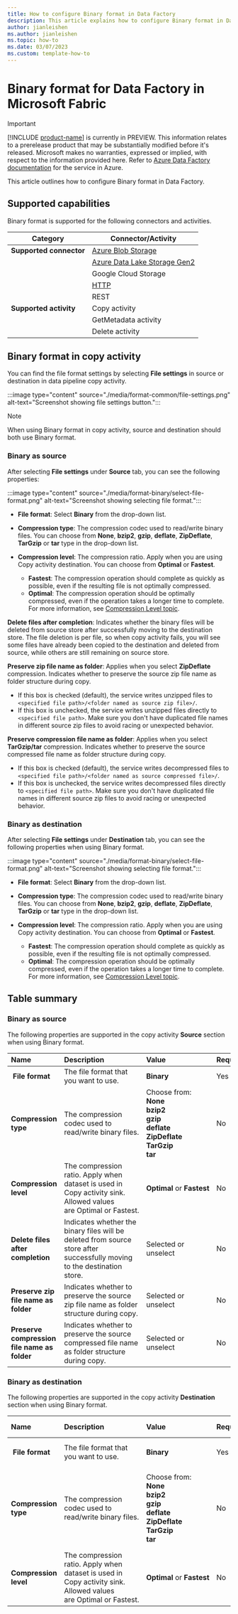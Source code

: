 ```yaml
---
title: How to configure Binary format in Data Factory
description: This article explains how to configure Binary format in Data Factory.
author: jianleishen
ms.author: jianleishen
ms.topic: how-to
ms.date: 03/07/2023
ms.custom: template-how-to 
---
```


# Binary format for Data Factory in Microsoft Fabric

> [!IMPORTANT]
> [!INCLUDE [product-name](../includes/product-name.md)] is currently in PREVIEW.
> This information relates to a prerelease product that may be substantially modified before it's released. Microsoft makes no warranties, expressed or implied, with respect to the information provided here. Refer to [Azure Data Factory documentation](/azure/data-factory/) for the service in Azure.

This article outlines how to configure Binary format in Data Factory.

## Supported capabilities

Binary format is supported for the following connectors and activities.

| Category | Connector/Activity | 
|---|---|
| **Supported connector** | [Azure Blob Storage](connector-azure-blob-storage-copy-activity.md) |
|  | [Azure Data Lake Storage Gen2](connector-azure-data-lake-storage-gen2-copy-activity.md) |
|  | Google Cloud Storage | 
|  | [HTTP](connector-http-copy-activity.md)| 
|  | REST | 
| **Supported activity** | Copy activity |
|  | GetMetadata activity |
|  | Delete activity | 

## Binary format in copy activity

You can find the file format settings by selecting **File settings** in source or destination in data pipeline copy activity.

:::image type="content" source="./media/format-common/file-settings.png" alt-text="Screenshot showing file settings button.":::

>[!Note]
> When using Binary format in copy activity, source and destination should both use Binary format.

### Binary as source 

After selecting **File settings** under **Source** tab, you can see the following properties:

:::image type="content" source="./media/format-binary/select-file-format.png" alt-text="Screenshot showing selecting file format.":::


- **File format**: Select **Binary** from the drop-down list. 
- **Compression type**: The compression codec used to read/write binary files.
You can choose from **None**, **bzip2**, **gzip**, **deflate**, **ZipDeflate**, **TarGzip** or **tar** type in the drop-down list.

- **Compression level**: The compression ratio. Apply when you are using Copy activity destination. You can choose from **Optimal** or **Fastest**.

    - **Fastest**: The compression operation should complete as quickly as possible, even if the resulting file is not optimally compressed.
    - **Optimal**: The compression operation should be optimally compressed, even if the operation takes a longer time to complete. For more information, see [Compression Level topic](/dotnet/api/system.io.compression.compressionlevel).

**Delete files after completion**: Indicates whether the binary files will be deleted from source store after successfully moving to the destination store. The file deletion is per file, so when copy activity fails, you will see some files have already been copied to the destination and deleted from source, while others are still remaining on source store.


**Preserve zip file name as folder**: Applies when you select **ZipDeflate** compression. Indicates whether to preserve the source zip file name as folder structure during copy.
- If this box is checked (default), the service writes unzipped files to `<specified file path>/<folder named as source zip file>/`.
- If this box is unchecked, the service writes unzipped files directly to `<specified file path>`. Make sure you don't have duplicated file names in different source zip files to avoid racing or unexpected behavior.

**Preserve compression file name as folder**: Applies when you select  **TarGzip/tar** compression. Indicates whether to preserve the source compressed file name as folder structure during copy.
- If this box is checked (default), the service writes decompressed files to `<specified file path>/<folder named as source compressed file>/`.
- If this box is unchecked, the service writes decompressed files directly to `<specified file path>`. Make sure you don't have duplicated file names in different source zip files to avoid racing or unexpected behavior.


### Binary as destination

After selecting **File settings** under **Destination** tab, you can see the following properties when using Binary format.

:::image type="content" source="./media/format-binary/select-file-format.png" alt-text="Screenshot showing selecting file format.":::

- **File format**: Select **Binary** from the drop-down list. 
- **Compression type**: The compression codec used to read/write binary files.
You can choose from **None**, **bzip2**, **gzip**, **deflate**, **ZipDeflate**, **TarGzip** or **tar** type in the drop-down list.

- **Compression level**: The compression ratio. Apply when you are using Copy activity destination. You can choose from **Optimal** or **Fastest**.

    - **Fastest**: The compression operation should complete as quickly as possible, even if the resulting file is not optimally compressed.
    - **Optimal**: The compression operation should be optimally compressed, even if the operation takes a longer time to complete. For more information, see [Compression Level topic](/dotnet/api/system.io.compression.compressionlevel).

## Table summary

### Binary as source

The following properties are supported in the copy activity **Source** section when using Binary format.

|Name |Description |Value|Required |JSON script property |
|:---|:---|:---|:---|:---|
| **File format**|The file format that you want to use.| **Binary**|Yes|type (*under `formatSettings`*):<br>BinaryReadSettings|
|**Compression type**|The compression codec used to read/write binary files.|Choose from:<br>**None**<br>**bzip2** <br>**gzip**<br>**deflate**<br>**ZipDeflate**<br>**TarGzip** <br>**tar**|No|type (*under `compression`*):  <br><br>bzip2<br>gzip<br>deflate<br>ZipDeflate<br>TarGzip <br>tar|
|**Compression level** |The compression ratio. Apply when dataset is used in Copy activity sink. Allowed values are Optimal or Fastest.|**Optimal** or **Fastest**|No |level (*under `compression`*): <br>Fastest<br>Optimal |
|**Delete files after completion** |Indicates whether the binary files will be deleted from source store after successfully moving to the destination store. | Selected or unselect|No | deleteFilesAfterCompletion: <br>true or false|
|**Preserve zip file name as folder**|Indicates whether to preserve the source zip file name as folder structure during copy.| Selected or unselect|No |preserveZipFileNameAsFolder <br> (*under `compressionProperties`->`type` as `ZipDeflateReadSettings`*)|
|**Preserve compression file name as folder**|Indicates whether to preserve the source compressed file name as folder structure during copy.| Selected or unselect|No|preserveCompressionFileNameAsFolder  <br> (*under `compressionProperties`->`type` as `TarGZipReadSettings` or `TarReadSettings`*)|


### Binary as destination

The following properties are supported in the copy activity **Destination** section when using Binary format.

|Name |Description |Value|Required |JSON script property |
|:---|:---|:---|:---|:---|
| **File format**|The file format that you want to use.| **Binary**|Yes|type (*under `formatSettings`*):<br>BinaryReadSettings|
|**Compression type**|The compression codec used to read/write binary files.|Choose from:<br>**None**<br>**bzip2** <br>**gzip**<br>**deflate**<br>**ZipDeflate**<br>**TarGzip** <br>**tar**|No|type (*under `compression`*):  <br><br>bzip2<br>gzip<br>deflate<br>ZipDeflate<br>TarGzip <br>tar|
|**Compression level** |The compression ratio. Apply when dataset is used in Copy activity sink. Allowed values are Optimal or Fastest.|**Optimal** or **Fastest**|No |level (*under `compression`*): <br>Fastest<br>Optimal |

